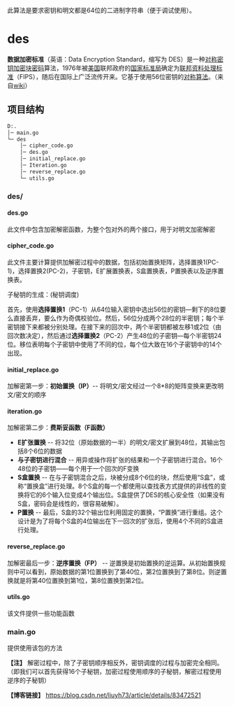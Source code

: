 此算法是要求密钥和明文都是64位的二进制字符串（便于调试使用）。

# des

**数据加密标准**（英语：Data Encryption Standard，缩写为 DES）是一种[对称密钥加密](https://zh.wikipedia.org/wiki/%E5%B0%8D%E7%A8%B1%E5%AF%86%E9%91%B0%E5%8A%A0%E5%AF%86)[块密码](https://zh.wikipedia.org/wiki/%E5%A1%8A%E5%AF%86%E7%A2%BC)算法，1976年被[美国](https://zh.wikipedia.org/wiki/%E7%BE%8E%E5%9B%BD)联邦政府的[国家标准局](https://zh.wikipedia.org/wiki/%E5%9B%BD%E5%AE%B6%E6%A0%87%E5%87%86%E5%B1%80)确定为[联邦资料处理标准](https://zh.wikipedia.org/wiki/%E8%81%94%E9%82%A6%E8%B5%84%E6%96%99%E5%A4%84%E7%90%86%E6%A0%87%E5%87%86)（FIPS），随后在国际上广泛流传开来。它基于使用56位密钥的[对称算法](https://zh.wikipedia.org/w/index.php?title=%E5%AF%86%E9%92%A5%E5%AF%86%E7%A0%81%E5%AD%A6&action=edit&redlink=1)。（来自[wiki](https://zh.wikipedia.org/wiki/%E8%B3%87%E6%96%99%E5%8A%A0%E5%AF%86%E6%A8%99%E6%BA%96#%E5%AF%86%E9%92%A5%E8%B0%83%E5%BA%A6)）

## 项目结构

```bash
D:.
│─ main.go
└─ des
    │─ cipher_code.go
    │─ des.go
    │─ initial_replace.go
    │─ Iteration.go
    │─ reverse_replace.go
    └─ utils.go
```

### des/

#### des.go

此文件中包含加密解密函数，为整个包对外的两个接口，用于对明文加密解密

#### cipher_code.go

此文件主要计算提供加解密过程中的数据，包括初始置换矩阵，选择置换1(PC-1)，选择置换2(PC-2)，子密钥，E扩展置换表，S盒置换表，P置换表以及逆序置换表。

子秘钥的生成：(秘钥调度)

首先，使用**选择置换1**（PC-1）从64位输入密钥中选出56位的密钥—剩下的8位要么直接丢弃，要么作为奇偶校验位。然后，56位分成两个28位的半密钥；每个半密钥接下来都被分别处理。在接下来的回次中，两个半密钥都被左移1或2位（由回次数决定），然后通过**选择置换2**（PC-2）产生48位的子密钥—每个半密钥24位。移位表明每个子密钥中使用了不同的位，每个位大致在16个子密钥中的14个出现。

#### initial_replace.go

加解密第一步：**初始置换（IP）**-- 将明文/密文经过一个8*8的矩阵变换来更改明文/密文的顺序

#### iteration.go

加解密第二步：**费斯妥函数（F函数）**

- **E扩张置换** -- 将32位（原始数据的一半）的明文/密文扩展到48位，其输出包括8个6位的数据
- **与子密钥进行混合** -- 用异或操作将扩张的结果和一个子密钥进行混合。16个48位的子密钥——每个用于一个回次的F变换
- **S盒置换** -- 在与子密钥混合之后，块被分成8个6位的块，然后使用“S盒”，或称“置换盒”进行处理。8个S盒的每一个都使用以查找表方式提供的非线性的变换将它的6个输入位变成4个输出位。S盒提供了DES的核心安全性（如果没有S盒，密码会是线性的，很容易破解）。
- **P置换** -- 最后，S盒的32个输出位利用固定的置换，“P置换”进行重组。这个设计是为了将每个S盒的4位输出在下一回次的扩张后，使用4个不同的S盒进行处理。

#### reverse_replace.go

加解密最后一步：**逆序置换（FP）** -- 逆置换是初始置换的逆运算。从初始置换规则中可以看到，原始数据的第1位置换到了第40位，第2位置换到了第8位。则逆置换就是将第40位置换到第1位，第8位置换到第2位。

#### utils.go

该文件提供一些功能函数

### main.go

提供使用该包的方法



**【注】** 解密过程中，除了子密钥顺序相反外，密钥调度的过程与加密完全相同。（即我们可以首先获得16个子秘钥，加密过程使用顺序的子秘钥，解密过程使用逆序的子秘钥）

**【博客链接】** https://blog.csdn.net/liuyh73/article/details/83472521